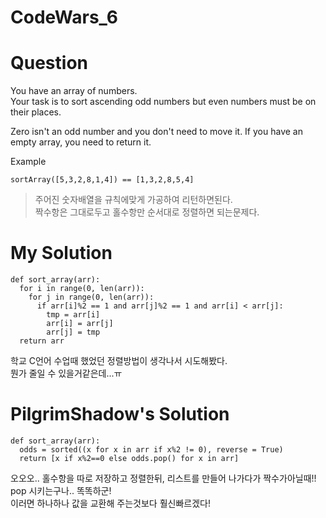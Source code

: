 CodeWars_6
==========
# Question

You have an array of numbers.  
Your task is to sort ascending odd numbers but even numbers must be on their places.  

Zero isn't an odd number and you don't need to move it. If you have an empty array, you need to return it.  

Example  
```
sortArray([5,3,2,8,1,4]) == [1,3,2,8,5,4]
```
>주어진 숫자배열을 규칙에맞게 가공하여 리턴하면된다.  
>짝수항은 그대로두고 홀수항만 순서대로 정렬하면 되는문제다.

# My Solution
```
def sort_array(arr):
  for i in range(0, len(arr)):
    for j in range(0, len(arr)):
      if arr[i]%2 == 1 and arr[j]%2 == 1 and arr[i] < arr[j]:
        tmp = arr[i]
        arr[i] = arr[j]
        arr[j] = tmp
  return arr
```
학교 C언어 수업때 했었던 정렬방법이 생각나서 시도해봤다.  
뭔가 줄일 수 있을거같은데...ㅠ  

# PilgrimShadow's Solution
```
def sort_array(arr):
  odds = sorted((x for x in arr if x%2 != 0), reverse = True)
  return [x if x%2==0 else odds.pop() for x in arr]
```
오오오.. 홀수항을 따로 저장하고 정렬한뒤, 리스트를 만들어 나가다가 짝수가아닐때!! pop 시키는구나.. 똑똑하군!  
이러면 하나하나 값을 교환해 주는것보다 훨신빠르겠다!
